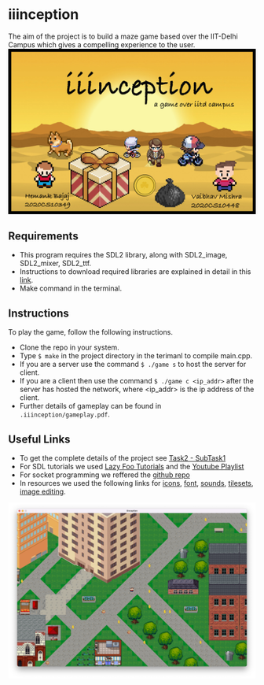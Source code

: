 # iiinception

The aim of the project is to build a maze game based over the IIT-Delhi Campus which gives a compelling experience to the user.
![mainscreen](assets/bg.png "iiinception")

## Requirements
* This program requires the SDL2 library, along with SDL2_image, SDL2_mixer, SDL2_ttf.
* Instructions to download required libraries are explained in detail in this [link](https://lazyfoo.net/tutorials/SDL/01_hello_SDL/index.php).
* Make command in the terminal.

## Instructions
To play the game, follow the following instructions.
* Clone the repo in your system.
* Type `$ make` in the project directory in the terimanl to compile main.cpp.
* If you are a server use the command `$ ./game s` to host the server for client.
* If you are a client then use the command `$ ./game c <ip_addr>` after the server has hosted the network, where <ip_addr> is the ip address of the client.
* Further details of gameplay can be found in ` .iiinception/gameplay.pdf`.

## Useful Links
* To get the complete details of the project see [Task2 - SubTask1](https://www.cse.iitd.ac.in/~rijurekha/cop290_2022.html)
* For SDL tutorials we used [Lazy Foo Tutorials](https://lazyfoo.net/tutorials/SDL/index.php) and the [Youtube Playlist](https://www.youtube.com/watch?v=QQzAHcojEKg&list=RDCMUCAM9ZPgEIdeHAsmG50wqL1g&start_radio=1&rv=QQzAHcojEKg&t=0)
* For socket programming we reffered the [github repo](https://github.com/maciejspychala/sdl-game)
* In resources we used the following links for [icons](https://www.iconsdb.com/), [font](https://www.1001freefonts.com/), [sounds](https://www.soundjay.com/), [tilesets](https://www.vecteezy.com/free-vector/isometric-city), [image editing](https://www.remove.bg/upload).

![gameplay](assets/readme.png "Gameplay")

